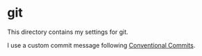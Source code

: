 # git

This directory contains my settings for git.

I use a custom commit message following [Conventional Commits](https://www.conventionalcommits.org/en/v1.0.0/#specification).
